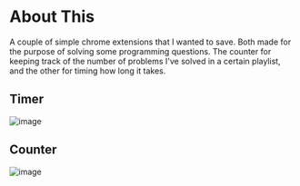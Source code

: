# About This
A couple of simple chrome extensions that I wanted to save. Both made for the purpose of solving some programming questions. The counter for keeping track of the number of problems I've solved in a certain playlist, and the other for timing how long it takes. 

## Timer
![image](https://github.com/user-attachments/assets/527678ac-a751-420b-9366-c7e17158b54e)

## Counter
![image](https://github.com/user-attachments/assets/614678a4-7600-46a3-8e8f-3211d6e1793f)
